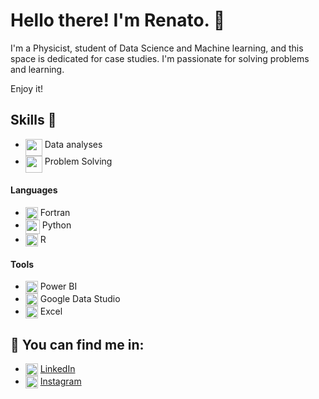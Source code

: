 # Hello there! I'm Renato. :wave:

I'm a Physicist, student of Data Science and Machine learning, and this space is dedicated for case studies. I'm passionate for solving problems and learning. 


Enjoy it!


## Skills :brain:
* <img align="top" height="27"  src="https://www.svgrepo.com/show/219397/analysis.svg"> Data analyses
* <img align="top" height="27"  src="http://getdrawings.com/free-icon/problem-solving-icon-66.png"> Problem Solving
#### Languages

* <img align="top" height="20"  src="https://upload.wikimedia.org/wikipedia/commons/thumb/b/b8/Fortran_logo.svg/255px-Fortran_logo.svg.png"> Fortran</img>
* <img align="top" height="23"  src="https://cdn.jsdelivr.net/gh/devicons/devicon/icons/python/python-original.svg"> Python 
* <img align="top" height="20"  src="https://cdn.jsdelivr.net/gh/devicons/devicon/icons/rstudio/rstudio-original.svg"> R

#### Tools
* <img align="top" height="20"  src="https://static.wikia.nocookie.net/logopedia/images/8/8c/Kisspng-power-bi-business-intelligence-microsoft-azure-mic-office-365-d-nieuwe-cloud-omgeving-dynamics-on-5be7b365088c80.991032501541911397035.png/revision/latest/scale-to-width-down/180?cb=20200213050332"> Power BI
* <img align="top" height="20"  src="https://iconape.com/wp-content/png_logo_vector/google-data-studio.png"> Google Data Studio
* <img align="top" height="20"  src="https://img.icons8.com/color/452/microsoft-excel-2019--v1.png"> Excel
 

## 📍 You can find me in:

* <img align="top" height="20"  src="https://www.pinclipart.com/picdir/big/364-3644236_social-media-platform-logo-hd-linkedin-square-clipart.png"> [LinkedIn](https://www.linkedin.com/in/renato-peixoto/) 
* <img align="top" height="20"  src="https://upload.wikimedia.org/wikipedia/commons/thumb/e/e7/Instagram_logo_2016.svg/132px-Instagram_logo_2016.svg.png" style="max-width:100%;"> [Instagram](https://www.instagram.com/peixoto_renato/) 
<!--
**Peixoto-R/Peixoto-R** is a ✨ _special_ ✨ repository because its `README.md` (this file) appears on your GitHub profile.

